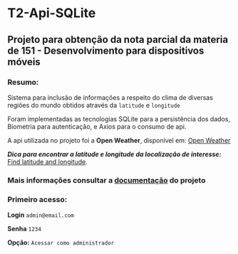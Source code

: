 # T2-Api-SQLite
## Projeto para obtenção da nota parcial da materia de 151 - Desenvolvimento para dispositivos móveis
### Resumo:
Sistema para inclusão de informações a respeito do clima de diversas regiões do mundo obtidos através da `latitude` e `longitude`

Foram implementadas as tecnologias SQLite para a persistência dos dados, Biometria para autenticação, e Axios para o consumo de api.

A api utilizada no projeto foi a **Open Weather**, disponível em: [Open Weather](https://openweathermap.org/)

***Dica para encontrar a latitude e longitude da localização de interesse:*** [Find latitude and longitude](https://www.findlatitudeandlongitude.com/).
### Mais informações consultar a [documentação](https://github.com/httpsucla/T2-Api-SQLite/blob/main/Documentacao_DS151.pdf) do projeto

### Primeiro acesso:
**Login** `admin@email.com`

**Senha** `1234`

**Opção:** `Acessar como administrador` 
